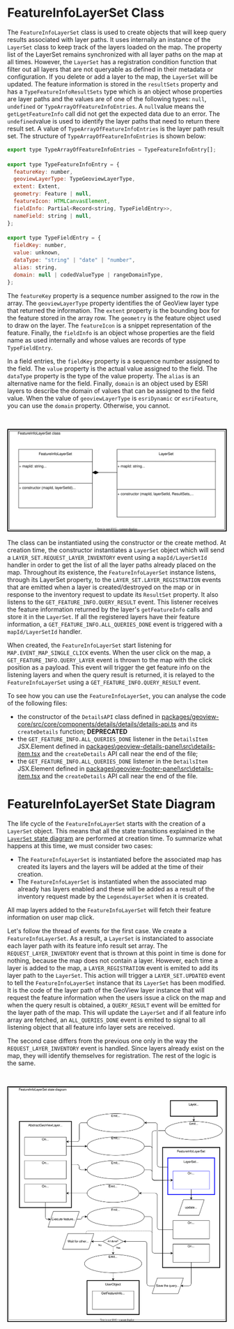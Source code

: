 # FeatureInfoLayerSet Class

The `FeatureInfoLayerSet` class is used to create objects that will keep query results associated with layer paths. It uses internally an instance of the `LayerSet` class to keep track of the layers loaded on the map. The property list of the LayerSet remains synchronized with all layer paths on the map at all times. However, the `LayerSet` has a registration condition function that filter out all layers that are not queryable as defined in their metadata or configuration. If you delete or add a layer to the map, the `LayerSet` will be updated. The feature information is stored in the `resultSets` property and has a `TypeFeatureInfoResultSets` type which is an object whose properties are layer paths and the values are of one of the following types: `null`, `undefined` or `TypeArrayOfFeatureInfoEntries`. A `null`value means the `getLgetFeatureInfo` call did not get the expected data due to an error. The `undefined`value is used to identify the layer paths that need to return there result set. A value of `TypeArrayOfFeatureInfoEntries` is the layer path result set. The structure of `TypeArrayOfFeatureInfoEntries` is shown below:

```js
export type TypeArrayOfFeatureInfoEntries = TypeFeatureInfoEntry[];

export type TypeFeatureInfoEntry = {
  featureKey: number,
  geoviewLayerType: TypeGeoviewLayerType,
  extent: Extent,
  geometry: Feature | null,
  featureIcon: HTMLCanvasElement,
  fieldInfo: Partial<Record<string, TypeFieldEntry>>,
  nameField: string | null,
};

export type TypeFieldEntry = {
  fieldKey: number,
  value: unknown,
  dataType: "string" | "date" | "number",
  alias: string,
  domain: null | codedValueType | rangeDomainType,
};
```

The `featureKey` property is a sequence number assigned to the row in the array. The `geoviewLayerType` property identifies the of GeoView layer type that returned the information. The `extent` property is the bounding box for the feature stored in the array row. The `geometry` is the feature object used to draw on the layer. The `featureIcon` is a snippet representation of the feature. Finally, the `fieldInfo` is an object whose properties are the field name as used internally and whose values are records of type `TypeFieldEntry`.

In a field entries, the `fieldKey` property is a sequence number assigned to the field. The `value` property is the actual value assigned to the field. The `dataType` property is the type of the value property. The `alias` is an alternative name for the field. Finally, `domain` is an object used by ESRI layers to describe the domain of values that can be assigned to the field value. When the value of `geoviewLayerType` is `esriDynamic` or `esriFeature`, you can use the `domain` property. Otherwise, you cannot.

<p>&nbsp;</p>
<p align="center">
  <img src="./draw.io/FeatureInfo-class.drawio.svg" />
</p>

The class can be instantiated using the constructor or the create method. At creation time, the constructor instantiates a `LayerSet` object which will send a `LAYER_SET.REQUEST_LAYER_INVENTORY` event using a `mapId/LayerSetId` handler in order to get the list of all the layer paths already placed on the map. Throughout its existence, the `FeatureInfoLayerSet` instance listens, through its LayerSet property, to the `LAYER_SET.LAYER_REGISTRATION` events that are emitted when a layer is created/destroyed on the map or in response to the inventory request to update its `ResultSet` property. It also listens to the `GET_FEATURE_INFO.QUERY_RESULT` event. This listener receives the feature information returned by the layer's `getFeatureInfo` calls and store it in the `LayerSet`. If all the registered layers have their feature information, a `GET_FEATURE_INFO.ALL_QUERIES_DONE` event is triggered with a `mapId/LayerSetId` handler.

When created, the `FeatureInfoLayerSet` start listening for `MAP.EVENT_MAP_SINGLE_CLICK` events. When the user click on the map, a `GET_FEATURE_INFO.QUERY_LAYER` event is thrown to the map with the click position as a payload. This event will trigger the get feature info on the listening layers and when the query result is returned, it is relayed to the `FeatureInfoLayerSet` using a `GET_FEATURE_INFO.QUERY_RESULT` event.

To see how you can use the `FeatureInfoLayerSet`, you can analyse the code of the following files:

- the constructor of the `DetailsAPI` class defined in [packages/geoview-core/src/core/components/details/details/details-api.ts](../../../../packages/geoview-core/src/core/components/details/details-api.ts#L25) and its `createDetails` function;
__DEPRECATED__
- the `GET_FEATURE_INFO.ALL_QUERIES_DONE` listener in the `DetailsItem` JSX.Element defined in [packages\geoview-details-panel\src\details-item.tsx](../../../../packages/geoview-details-panel/src/details-item.tsx#L43) and the `createDetails` API call near the end of the file;
- the `GET_FEATURE_INFO.ALL_QUERIES_DONE` listener in the `DetailsItem` JSX.Element defined in [packages\geoview-footer-panel\src\details-item.tsx](../../../../packages/geoview-footer-panel/src/details-item.tsx#L40) and the `createDetails` API call near the end of the file.

# FeatureInfoLayerSet State Diagram

The life cycle of the `FeatureInfoLayerSet` starts with the creation of a `LayerSet` object. This means that all the state transitions explained in the [`LayerSet` state diagram](../LayerSet/LayerSet-event-managment.md#layerset-state-diagram) are performed at creation time. To summarize what happens at this time, we must consider two cases:

- The `FeatureInfoLayerSet` is instantiated before the associated map has created its layers and the layers will be added at the time of their creation.
- The `FeatureInfoLayerSet` is instantiated when the associated map already has layers enabled and these will be added as a result of the inventory request made by the `LegendsLayerSet` when it is created.

All map layers added to the `FeatureInfoLayerSet` will fetch their feature information on user map click.

Let's follow the thread of events for the first case. We create a `FeatureInfoLayerSet`. As a result, a `LayerSet` is instanciated to associate each layer path with its feature info result set array. The `REQUEST_LAYER_INVENTORY` event that is thrown at this point in time is done for nothing, because the map does not contain a layer. However, each time a layer is added to the map, a `LAYER_REGISTRATION` event is emited to add its layer path to the `LayerSet`. This action will trigger a `LAYER_SET.UPDATED` event to tell the `FeatureInfoLayerSet` instance that its `LayerSet` has been modified. It is the code of the layer path of the GeoView layer instance that will request the feature information when the users issue a click on the map and when the query result is obtained, a `QUERY_RESULT` event will be emitted for the layer path of the map. This will update the `LayerSet` and if all feature info array are fetched, an `ALL_QUERIES_DONE` event is emited to signal to all listening object that all feature info layer sets are received.

The second case differs from the previous one only in the way the `REQUEST_LAYER_INVENTORY` event is handled. Since layers already exist on the map, they will identify themselves for registration. The rest of the logic is the same.

<p>&nbsp;</p>
<p align="center">
  <img src="./draw.io/FeatureInfo-state-diagram.drawio.svg" />
</p>
